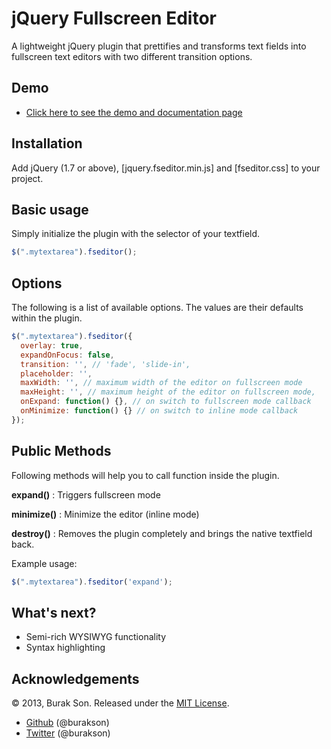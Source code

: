 jQuery Fullscreen Editor
=========
A lightweight jQuery plugin that prettifies and transforms text fields into fullscreen text editors with two different transition options.

Demo
------------
 * [Click here to see the demo and documentation page](http://burakson.github.io/fseditor)

Installation
------------
Add jQuery (1.7 or above), [jquery.fseditor.min.js] and [fseditor.css] to your project.

Basic usage
-----------
Simply initialize the plugin with the selector of your textfield.

```javascript
$(".mytextarea").fseditor();
```

Options
----------
The following is a list of available options. The values are their defaults within the plugin.

```javascript
$(".mytextarea").fseditor({
  overlay: true,
  expandOnFocus: false,
  transition: '', // 'fade', 'slide-in',
  placeholder: '',
  maxWidth: '', // maximum width of the editor on fullscreen mode
  maxHeight: '', // maximum height of the editor on fullscreen mode,
  onExpand: function() {}, // on switch to fullscreen mode callback
  onMinimize: function() {} // on switch to inline mode callback
});
```

Public Methods
---------
Following methods will help you to call function inside the plugin.

**expand()** : Triggers fullscreen mode

**minimize()** : Minimize the editor (inline mode)

**destroy()** : Removes the plugin completely and brings the native textfield back.

Example usage:
```javascript
$(".mytextarea").fseditor('expand');
```


What's next?
---------
 * Semi-rich WYSIWYG functionality
 * Syntax highlighting

Acknowledgements
----------------
© 2013, Burak Son. Released under the [MIT License](http://opensource.org/licenses/mit-license.php).

 * [Github](http://github.com/burakson) (@burakson)
 * [Twitter](http://twitter.com/burakson) (@burakson)
